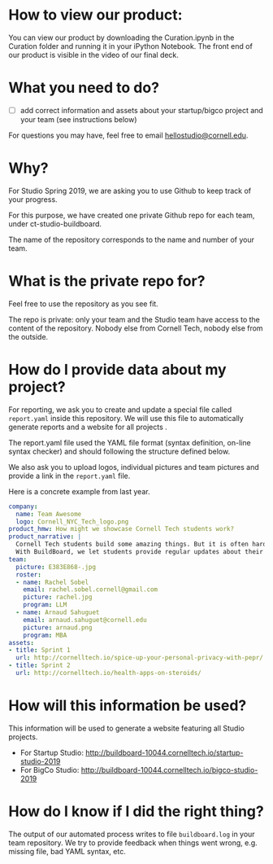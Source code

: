 # How to view our product:

You can view our product by downloading the Curation.ipynb in the Curation folder and running it in your iPython Notebook. 
The front end of our product is visible in the video of our final deck. 





# What you need to do?
* [ ] add correct information and assets about your startup/bigco project and your team (see instructions below)

For questions you may have, feel free to email [hellostudio@cornell.edu](mailto:hellostudio@cornell.edu?subject=Buildboard).

# Why?
For Studio Spring 2019, we are asking you to use Github to keep track of your progress.

For this purpose, we have created one private Github repo for each team, under ct-studio-buildboard.

The name of the repository corresponds to the name and number of your team.

# What is the private repo for?

Feel free to use the repository as you see fit.

The repo is private: only your team and the Studio team have access to the content of the repository.
Nobody else from Cornell Tech, nobody else from the outside.

# How do I provide data about my project?
For reporting, we ask you to create and update a special file called `report.yaml` inside this repository.
We will use this file to automatically generate reports and a website for all projects .

The report.yaml file used the YAML file format (syntax definition, on-line syntax checker) and should following the structure defined below.

We also ask you to upload logos, individual pictures and team pictures and provide a link in the `report.yaml` file.

Here is a concrete example from last year.

```yaml
company:
  name: Team Awesome
  logo: Cornell_NYC_Tech_logo.png
product_hmw: How might we showcase Cornell Tech students work?
product_narrative: |
  Cornell Tech students build some amazing things. But it is often hard to show it to outside people.
  With BuildBoard, we let students provide regular updates about their work and create a Web version of it.
team:
  picture: E383E868-.jpg
  roster:
  - name: Rachel Sobel
    email: rachel.sobel.cornell@gmail.com
    picture: rachel.jpg
    program: LLM
  - name: Arnaud Sahuguet
    email: arnaud.sahuguet@cornell.edu
    picture: arnaud.png
    program: MBA
assets:
- title: Sprint 1
  url: http://cornelltech.io/spice-up-your-personal-privacy-with-pepr/
- title: Sprint 2
  url: http://cornelltech.io/health-apps-on-steroids/
```

# How will this information be used?
This information will be used to generate a website featuring all Studio projects.
* For Startup Studio: http://buildboard-10044.cornelltech.io/startup-studio-2019
* For BigCo Studio: http://buildboard-10044.cornelltech.io/bigco-studio-2019

# How do I know if I did the right thing?
The output of our automated process writes to file `buildboard.log` in your team repository.
We try to provide feedback when things went wrong, e.g. missing file, bad YAML syntax, etc. 
